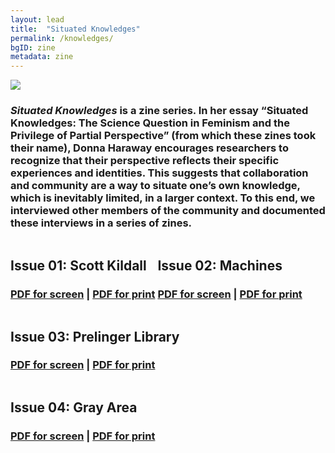 ```yaml
---
layout: lead
title:  "Situated Knowledges"
permalink: /knowledges/
bgID: zine
metadata: zine
---
```

<img src="1.JPG" class="img-responsive">
<h3><em>Situated Knowledges</em> is a zine series. In her essay “Situated Knowledges: The Science Question in Feminism and the Privilege of Partial Perspective” (from which these zines took their name), Donna Haraway encourages researchers to recognize that their perspective reflects their specific experiences and identities. This suggests that collaboration and community are a way to situate one’s own knowledge, which is inevitably limited, in a larger context. To this end, we interviewed other members of the community and documented these interviews in a series of zines.</h3>

<div class="zine row" markdown="1" style="display:inline-block;">

<h2>Issue 01: Scott Kildall</h2>

<h3><a href="01/situatedsystems_zine01_screen.pdf">PDF for screen</a> | <a href="01/situatedsystems_zine01_diy.pdf">PDF for print</a></h3>

</div>

<div class="zine row" markdown="1" style="display:inline-block;">

<h2>Issue 02: Machines</h2>


<h3><a href="02/situatedsystems_zine02_screen.pdf">PDF for screen</a> | <a href="02/situatedsystems_zine02_diy.pdf">PDF for print</a></h3>

</div>
<div class="zine row" markdown="1" style="display:inline-block;">

<h2>Issue 03: Prelinger Library</h2>


<h3><a href="03/situatedsystems_zine03_screen.pdf">PDF for screen</a> | <a href="02/situatedsystems_zine03_diy.pdf">PDF for print</a></h3>

</div>

<div class="zine row" markdown="1" style="display:inline-block;">

<h2>Issue 04: Gray Area</h2>


<h3><a href="04/situatedsystems_zine04_screen.pdf">PDF for screen</a> | <a href="02/situatedsystems_zine04_diy.pdf">PDF for print</a></h3>

</div>